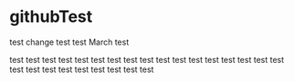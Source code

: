 # githubTest
test change
test
test
March test

test
test
test
test 
test
test
test
test 
test
test
test
test
test
test
test
test
test
test
test
test
test
test
test
test
test
test